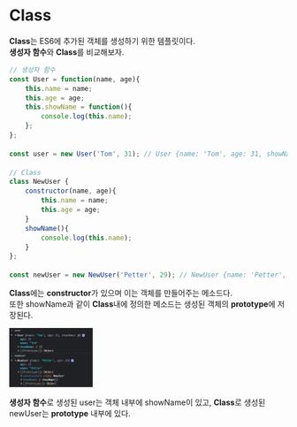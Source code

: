 Class
=============

**Class**는 ES6에 추가된 객체를 생성하기 위한 템플릿이다.   
**생성자 함수**와 **Class**를 비교해보자.
```javascript
// 생성자 함수
const User = function(name, age){
    this.name = name;
    this.age = age;
    this.showName = function(){
        console.log(this.name);
    };
};

const user = new User('Tom', 31); // User {name: 'Tom', age: 31, showName: ƒ}

// Class
class NewUser {
    constructor(name, age){
        this.name = name;
        this.age = age;
    }
    showName(){
        console.log(this.name);
    }
};

const newUser = new NewUser('Petter', 29); // NewUser {name: 'Petter', age: 29}
```
**Class**에는 **constructor**가 있으며 이는 객체를 만들어주는 메소드다.   
또한 showName과 같이 **Class**내에 정의한 메소드는 생성된 객체의 **prototype**에 저장된다.

<img src = "../img/class.png" width = "30%" height = "30%">  

**생성자 함수**로 생성된 user는 객체 내부에 showName이 있고, **Class**로 생성된 newUser는 **prototype** 내부에 있다.